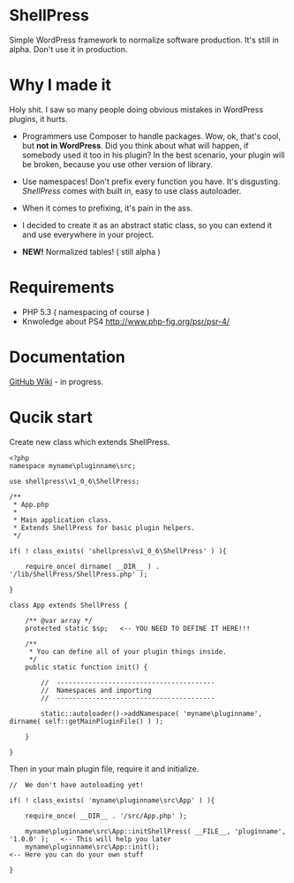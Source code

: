 # ShellPress
Simple WordPress framework to normalize software production.
It's still in alpha. Don't use it in production.

# Why I made it
Holy shit. I saw so many people doing obvious mistakes in WordPress plugins, it hurts.

- Programmers use Composer to handle packages. Wow, ok, that's cool, but **not in WordPress**.
Did you think about what will happen, if somebody used it too in his plugin?
In the best scenario, your plugin will be broken, because you use other version of library.

- Use namespaces! Don't prefix every function you have. It's disgusting.
_ShellPress_ comes with built in, easy to use class autoloader.

- When it comes to prefixing, it's pain in the ass.

- I decided to create it as an abstract static class, so you can extend it and use everywhere in your project.

- **NEW!** Normalized tables! ( still alpha )

# Requirements
- PHP 5.3 ( namespacing of course )
- Knwoledge about PS4 http://www.php-fig.org/psr/psr-4/

# Documentation

[GitHub Wiki](https://github.com/dualjack/ShellPress/wiki) - in progress.

# Qucik start

Create new class which extends ShellPress.
```
<?php
namespace myname\pluginname\src;

use shellpress\v1_0_6\ShellPress;

/**
 * App.php
 *
 * Main application class.
 * Extends ShellPress for basic plugin helpers.
 */

if( ! class_exists( 'shellpress\v1_0_6\ShellPress' ) ){

    require_once( dirname( __DIR__ ) . '/lib/ShellPress/ShellPress.php' );

}

class App extends ShellPress {

    /** @var array */
    protected static $sp;   <-- YOU NEED TO DEFINE IT HERE!!!

    /**
     * You can define all of your plugin things inside.
     */
    public static function init() {

        //  ----------------------------------------
        //  Namespaces and importing
        //  ----------------------------------------

        static::autoloader()->addNamespace( 'myname\pluginname', dirname( self::getMainPluginFile() ) );

    }

}
```

Then in your main plugin file, require it and initialize.

```
//  We don't have autoloading yet!

if( ! class_exists( 'myname\pluginname\src\App' ) ){

    require_once( __DIR__ . '/src/App.php' );

    myname\pluginname\src\App::initShellPress( __FILE__, 'pluginname', '1.0.0' );   <-- This will help you later
    myname\pluginname\src\App::init();                                              <-- Here you can do your own stuff

}
```
